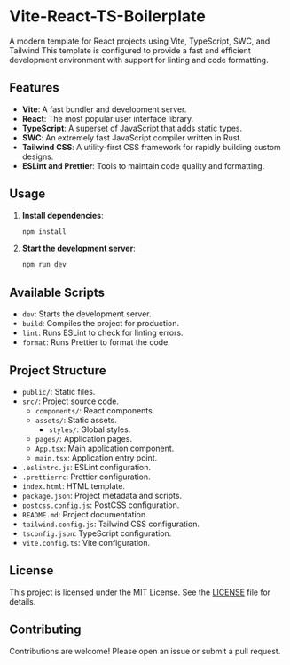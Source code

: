 # Vite-React-TS-Boilerplate

A modern template for React projects using Vite, TypeScript, SWC, and Tailwind This template is configured to provide a fast and efficient development environment with support for linting and code formatting.

## Features

- **Vite**: A fast bundler and development server.
- **React**: The most popular user interface library.
- **TypeScript**: A superset of JavaScript that adds static types.
- **SWC**: An extremely fast JavaScript compiler written in Rust.
- **Tailwind CSS**: A utility-first CSS framework for rapidly building custom designs.
- **ESLint and Prettier**: Tools to maintain code quality and formatting.

## Usage

1. **Install dependencies**:

   ```bash
   npm install
   ```

2. **Start the development server**:

   ```bash
   npm run dev
   ```

## Available Scripts

- `dev`: Starts the development server.
- `build`: Compiles the project for production.
- `lint`: Runs ESLint to check for linting errors.
- `format`: Runs Prettier to format the code.

## Project Structure

- `public/`: Static files.
- `src/`: Project source code.
  - `components/`: React components.
  - `assets/`: Static assets.
    - `styles/`: Global styles.
  - `pages/`: Application pages.
  - `App.tsx`: Main application component.
  - `main.tsx`: Application entry point.
- `.eslintrc.js`: ESLint configuration.
- `.prettierrc`: Prettier configuration.
- `index.html`: HTML template.
- `package.json`: Project metadata and scripts.
- `postcss.config.js`: PostCSS configuration.
- `README.md`: Project documentation.
- `tailwind.config.js`: Tailwind CSS configuration.
- `tsconfig.json`: TypeScript configuration.
- `vite.config.ts`: Vite configuration.

## License

This project is licensed under the MIT License. See the [LICENSE](LICENSE) file for details.

## Contributing

Contributions are welcome! Please open an issue or submit a pull request.
